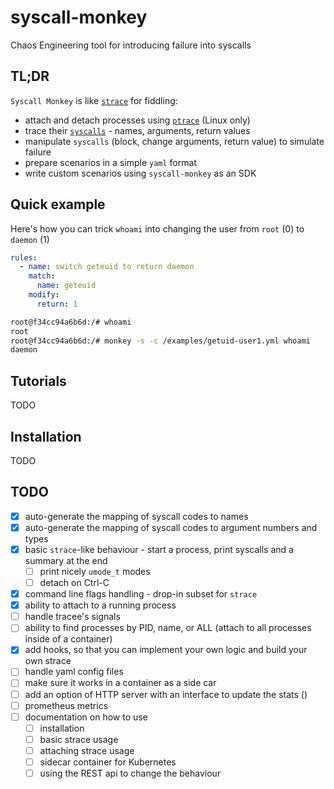# syscall-monkey
Chaos Engineering tool for introducing failure into syscalls


## TL;DR

`Syscall Monkey` is like [`strace`](https://man7.org/linux/man-pages/man1/strace.1.html) for fiddling:

- attach and detach processes using [`ptrace`](https://man7.org/linux/man-pages/man2/ptrace.2.html) (Linux only)
- trace their [`syscalls`](https://man7.org/linux/man-pages/man2/syscalls.2.html) - names, arguments, return values
- manipulate `syscalls` (block, change arguments, return value) to simulate failure
- prepare scenarios in a simple `yaml` format
- write custom scenarios using `syscall-monkey` as an SDK

## Quick example

Here's how you can trick `whoami` into changing the user from `root` (0) to `daemon` (1)

```yaml
rules:
  - name: switch geteuid to return daemon
    match:
      name: geteuid
    modify:
      return: 1
```

```sh
root@f34cc94a6b6d:/# whoami
root
root@f34cc94a6b6d:/# monkey -s -c /examples/getuid-user1.yml whoami
daemon
```

## Tutorials

TODO


## Installation

TODO


## TODO

- [x] auto-generate the mapping of syscall codes to names
- [x] auto-generate the mapping of syscall codes to argument numbers and types
- [x] basic `strace`-like behaviour - start a process, print syscalls and a summary at the end
  - [ ] print nicely `umode_t` modes
  - [ ] detach on Ctrl-C
- [x] command line flags handling - drop-in subset for `strace`
- [x] ability to attach to a running process
- [ ] handle tracee's signals
- [ ] ability to find processes by PID, name, or ALL (attach to all processes inside of a container)
- [x] add hooks, so that you can implement your own logic and build your own strace
- [ ] handle yaml config files
- [ ] make sure it works in a container as a side car
- [ ] add an option of HTTP server with an interface to update the stats ()
- [ ] prometheus metrics
- [ ] documentation on how to use
  - [ ] installation
  - [ ] basic strace usage
  - [ ] attaching strace usage
  - [ ] sidecar container for Kubernetes
  - [ ] using the REST api to change the behaviour

